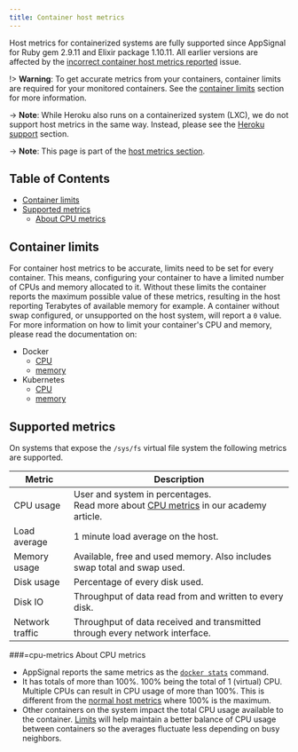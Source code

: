 ```yaml
---
title: Container host metrics
---
```


Host metrics for containerized systems are fully supported since AppSignal for Ruby gem 2.9.11 and Elixir package 1.10.11. All earlier versions are affected by the [incorrect container host metrics reported](/support/known-issues/incorrect-container-host-metrics.html) issue.

!> **Warning**: To get accurate metrics from your containers, container limits are required for your monitored containers. See the [container limits](#container-limits) section for more information.

-> **Note**: While Heroku also runs on a containerized system (LXC), we do not support host metrics in the same way. Instead, please see the [Heroku support][heroku support] section.

-> **Note**: This page is part of the [host metrics section](/metrics/host.html).

## Table of Contents

- [Container limits](#container-limits)
- [Supported metrics](#supported-metrics)
  - [About CPU metrics](#cpu-metrics)

## Container limits

For container host metrics to be accurate, limits need to be set for every container. This means, configuring your container to have a limited number of CPUs and memory allocated to it. Without these limits the container reports the maximum possible value of these metrics, resulting in the host reporting Terabytes of available memory for example. A container without swap configured, or unsupported on the host system, will report a `0` value. For more information on how to limit your container's CPU and memory, please read the documentation on:

- Docker
  - [CPU](https://docs.docker.com/config/containers/resource_constraints/#cpu)
  - [memory](https://docs.docker.com/config/containers/resource_constraints/#memory)
- Kubernetes
  - [CPU](https://kubernetes.io/docs/tasks/configure-pod-container/assign-cpu-resource/)
  - [memory](https://kubernetes.io/docs/tasks/configure-pod-container/assign-memory-resource/)

## Supported metrics

On systems that expose the `/sys/fs` virtual file system the following metrics are supported.

<table>
  <thead>
    <tr>
      <th>Metric</th>
      <th>Description</th>
    </tr>
  </thead>
  <tbody>
    <tr>
      <td>CPU usage</td>
      <td>
        User and system in percentages.
        <br>
        Read more about <a href="https://blog.appsignal.com/2018/03/06/understanding-cpu-statistics.html">CPU metrics</a> in our academy article.
      </td>
    </tr>
    <tr>
      <td>Load average</td>
      <td>1 minute load average on the host.</td>
    </tr>
    <tr>
      <td>Memory usage</td>
      <td>Available, free and used memory. Also includes swap total and swap used.</td>
    </tr>
    <tr>
      <td>Disk usage</td>
      <td>Percentage of every disk used.</td>
    </tr>
    <tr>
      <td>Disk IO</td>
      <td>Throughput of data read from and written to every disk.</td>
    </tr>
    <tr>
      <td>Network traffic</td>
      <td>Throughput of data received and transmitted through every network interface.</td>
    </tr>
    </tr>
  </tbody>
</table>

###=cpu-metrics About CPU metrics

- AppSignal reports the same metrics as the [`docker stats`](https://docs.docker.com/engine/reference/commandline/stats/) command.
- It has totals of more than 100%. 100% being the total of 1 (virtual) CPU. Multiple CPUs can result in CPU usage of more than 100%. This is different from the [normal host metrics](/metrics/host.html) where 100% is the maximum.
- Other containers on the system impact the total CPU usage available to the container. [Limits](#container-limits) will help maintain a better balance of CPU usage between containers so the averages fluctuate less depending on busy neighbors.

[heroku support]: /metrics/host-metrics/heroku.html
